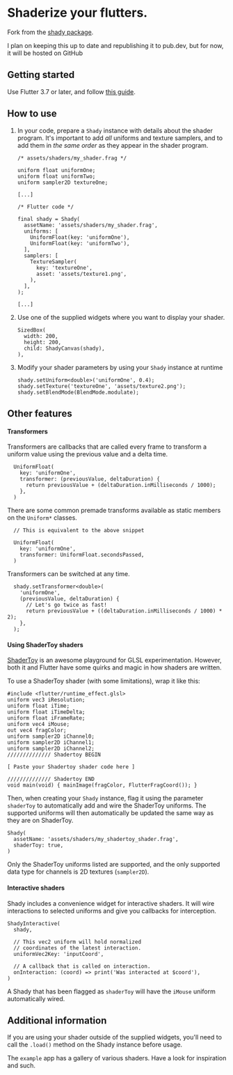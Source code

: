 # Shaderize your flutters.

 Fork from the [shady package](https://pub.dev/packages/shady).
 
 I plan on keeping this up to date and republishing it to pub.dev, but for now, it will be hosted on GitHub

## Getting started

Use Flutter 3.7 or later, and follow [this guide](https://docs.flutter.dev/development/ui/advanced/shaders).

## How to use
1. In your code, prepare a `Shady` instance with details about the shader program. It's important to add *all* uniforms and texture samplers, and to add them in *the same order* as they appear in the shader program.

    ```
    /* assets/shaders/my_shader.frag */

    uniform float uniformOne;
    uniform float uniformTwo;
    uniform sampler2D textureOne;

    [...]
    ```

    ```
    /* Flutter code */

    final shady = Shady(
      assetName: 'assets/shaders/my_shader.frag',
      uniforms: [
        UniformFloat(key: 'uniformOne'),
        UniformFloat(key: 'uniformTwo'),
      ],
      samplers: [
        TextureSampler(
          key: 'textureOne',
          asset: 'assets/texture1.png',
        ),
      ],
    );

    [...]
    ```
2. Use one of the supplied widgets where you want to display your shader.
    ```
    SizedBox(
      width: 200,
      height: 200,
      child: ShadyCanvas(shady),
    ),
    ```
3. Modify your shader parameters by using your `Shady` instance at runtime
    ```
    shady.setUniform<double>('uniformOne', 0.4);
    shady.setTexture('textureOne', 'assets/texture2.png');
    shady.setBlendMode(BlendMode.modulate);
    ```

## Other features

#### Transformers

Transformers are callbacks that are called every frame to transform a uniform value using the previous value and a delta time.

```
  UniformFloat(
    key: 'uniformOne',
    transformer: (previousValue, deltaDuration) {
      return previousValue + (deltaDuration.inMilliseconds / 1000);
    },
  )
```

There are some common premade transforms available as static members on the `Uniform*` classes.

```
  // This is equivalent to the above snippet

  UniformFloat(
    key: 'uniformOne',
    transformer: UniformFloat.secondsPassed,
  )
```

Transformers can be switched at any time.

```
  shady.setTransformer<double>(
    'uniformOne',
    (previousValue, deltaDuration) {
      // Let's go twice as fast!
      return previousValue + ((deltaDuration.inMilliseconds / 1000) * 2);
    },
  );
```

#### Using ShaderToy shaders

[ShaderToy](https://www.shadertoy.com/) is an awesome playground for GLSL experimentation. However, both it and Flutter have some quirks and magic in how shaders are written.

To use a ShaderToy shader (with some limitations), wrap it like this:
```
#include <flutter/runtime_effect.glsl>
uniform vec3 iResolution;
uniform float iTime;
uniform float iTimeDelta;
uniform float iFrameRate;
uniform vec4 iMouse;
out vec4 fragColor;
uniform sampler2D iChannel0;
uniform sampler2D iChannel1;
uniform sampler2D iChannel2;
////////////// Shadertoy BEGIN

[ Paste your Shadertoy shader code here ]

////////////// Shadertoy END
void main(void) { mainImage(fragColor, FlutterFragCoord()); }
```

Then, when creating your `Shady` instance, flag it using the parameter `shaderToy` to automatically add and wire the ShaderToy uniforms. The supported uniforms will then automatically be updated the same way as they are on ShaderToy.

```
Shady(
  assetName: 'assets/shaders/my_shadertoy_shader.frag',
  shaderToy: true,
)
```

Only the ShaderToy uniforms listed are supported, and the only supported data type for channels is 2D textures (`sampler2D`).


#### Interactive shaders

Shady includes a convenience widget for interactive shaders. It will wire interactions to selected uniforms and give you callbacks for interception.

```
ShadyInteractive(
  shady,

  // This vec2 uniform will hold normalized
  // coordinates of the latest interaction.
  uniformVec2Key: 'inputCoord',

  // A callback that is called on interaction.
  onInteraction: (coord) => print('Was interacted at $coord'),
)
```

A Shady that has been flagged as `shaderToy` will have the `iMouse` uniform automatically wired.

## Additional information

If you are using your shader outside of the supplied widgets, you'll need to call the `.load()` method
on the Shady instance before usage.

The `example` app has a gallery of various shaders. Have a look for inspiration and such.
